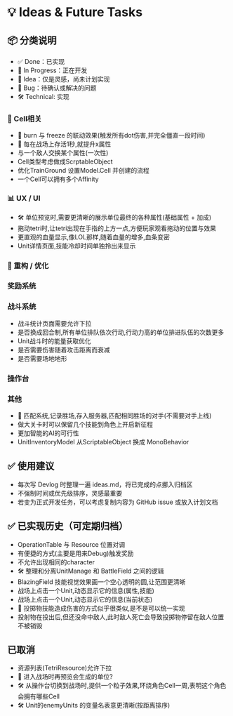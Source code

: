 # 💡 Ideas & Future Tasks

## 📦 分类说明

- ✅ Done：已实现
- 🔄 In Progress：正在开发
- 🧠 Idea：仅是灵感，尚未计划实现
- 🐞 Bug：待确认或解决的问题
- 🛠️ Technical: 实现

### 🧩 Cell相关

- 🧠 burn 与 freeze 的联动效果(触发所有dot伤害,并完全僵直一段时间)
- 🧠 每在战场上存活1秒,就提升x属性
- 与一个敌人交换某个属性(一次性)
- Cell类型考虑做成ScrptableObject
- 优化TrainGround 设置Model.Cell 并创建的流程
- 一个Cell可以拥有多个Affinity

### 📊 UX / UI

- 🛠️ 单位预览时,需要更清晰的展示单位最终的各种属性(基础属性 + 加成)
- 拖动tetri时,让tetri出现在手指的上方一点,方便玩家观看拖动的位置与效果
- 更直观的血量显示,像LOL那样,随着血量的增多,血条变密
- Unit详情页面,技能冷却时间单独拎出来显示

### 🔧 重构 / 优化

### 奖励系统

### 战斗系统

- 战斗统计页面需要允许下拉
- 是否换成回合制,所有单位排队依次行动,行动力高的单位排进队伍的次数更多
- Unit战斗时的能量获取优化
- 是否需要伤害随着攻击距离而衰减
- 是否需要场地地形

### 操作台

### 其他

- 🧠 匹配系统,记录胜场,存入服务器,匹配相同胜场的对手(不需要对手上线)
- 做大关卡时可以保留几个技能到角色上开启新征程
- 更加智能的AI的可行性
- UnitInventoryModel 从ScriptableObject 换成 MonoBehavior

## ✅ 使用建议

- 每次写 Devlog 时整理一遍 ideas.md，将已完成的点挪入归档区
- 不强制时间或优先级排序，灵感最重要
- 若变为正式开发任务，可以考虑复制内容为 GitHub issue 或放入计划文档

## ✅ 已实现历史（可定期归档）

- OperationTable 与 Resource 位置对调
- 有便捷的方式(主要是用来Debug)触发奖励
- 不允许出现相同的character
- 🛠️ 整理和分离UnitManage 和 BattleField 之间的逻辑
- BlazingField 技能视觉效果画一个空心透明的圆,让范围更清晰
- 战场上点击一个Unit,动态显示它的信息(属性,技能)
- 战场上点击一个Unit,动态显示它的信息(当前状态)
- 🧠 投掷物技能造成伤害的方式似乎很类似,是不是可以统一实现
- 投射物在投出后,但还没命中敌人,此时敌人死亡会导致投掷物停留在敌人位置不被销毁

## 已取消

- 资源列表(TetriResource)允许下拉
- 🧠 进入战场时再预览会生成的单位?
- 🛠️ 从操作台切换到战场时,提供一个粒子效果,环绕角色Cell一周,表明这个角色会拥有哪些Cell
- 🛠️ Unit的enemyUnits 的变量名表意更清晰(按距离排序)
